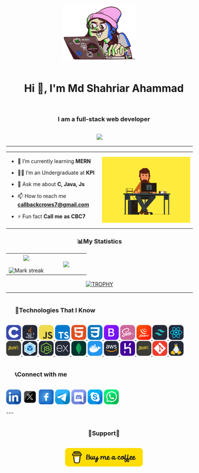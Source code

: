 <!---logo-->
  <p align="center" ><img  src = "./src/logo.gif" width = 200px></p>

<!--h1 without bottom border-->
<div id="user-content-toc">
  <ul align="center">
    <summary><h1 style="display: inline-block">Hi 👋, I'm Md Shahriar Ahammad</h1></summary>
  </ul>
</div>

<!--h3 without bottom border-->
<div id="user-content-toc">
  <ul align="center">
    <summary><h3 style="display: inline-block">I am a full-stack web developer</h3></summary>
  </ul>
</div>

<!--profile visit count-->
<div align="center">
  
  [![](https://visitcount.itsvg.in/api?id=callbackcrows7&icon=3&color=6)](https://visitcount.itsvg.in)
  
</div>

---
<!--start showcase section-->
<table align="center">
<tr border="none">
<td width="50%" align="left">
  
- 🌱 I’m currently learning **MERN**

- 🧑‍🎓 I’m an Undergraduate at **KPI**

- 💬 Ask me about **C, Java, Js**

- 📫 How to reach me **callbackcrows7@gmail.com**
- ⚡ Fun fact **Call me as CBC7**

</td>
<td width="50%" align="center">

  <img align="center" alt="Coding" width="450" src="./src/banner.gif">

  </td>
</tr>
</table>
<!--end showcase section-->


<!--- stats & Trophy (start) -->
<h3 align="center">📊My Statistics</h3>
<p align="center">
  <!--- stats (start) -->
<table align="center">
<tr border="none">
<td width="50%" align="center">
  
  <img  align="center"  src="https://github-readme-stats.vercel.app/api?username=callbackcrows7&theme=dark&show_icons=true&count_private=true" />
  <br></br>
  <img  title="🔥 Get streak stats for your profile at git.io/streak-stats" alt="Mark streak" src="https://github-readme-streak-stats.herokuapp.com/?user=callbackcrows7&theme=dark&hide_border=false" /> 
</td>

<td width="50%" align="center">

  <img  align="center"  src="https://github-readme-stats.anuraghazra1.vercel.app/api/top-langs/?username=callbackcrows7&theme=dark&hide_border=false&no-bg=true&no-frame=true&langs_count=10"/>
  
  </td>
</tr>
</table>
<!--- stats (end) -->

<!--- trophy (start) -->
<div align=center>
  <a href="https://github.com/ryo-ma/github-profile-trophy" title="Go to Source">
      <img align="center" width=84% src="https://github-profile-trophy.vercel.app/?username=callbackcrows7&theme=radical&row=1&column=7&margin-h=15&margin-w=5&no-bg=true" alt="TROPHY" />
    </a>
</div>
<!--- trophy (start) -->


</p>        
<!--- stats (end) -->

---
<!--h1 without bottom border-->
<div id="user-content-toc">
  <ul align="left">
    <summary><h3 style="display: inline-block">🧮Technologies That I Know</h3></summary>
  </ul>
</div>
<!--tech stack icons-->
<p align="left">
  <a href="https://www.cprogramming.com/" target="_blank" rel="noreferrer"> <img src="./src/Technologies icon/C.svg" alt="c" width="40" height="40"/> </a> <a href="https://www.java.com" target="_blank" rel="noreferrer"> <img src="./src/Technologies icon/Java-Dark.svg" alt="java" width="40" height="40"/> </a> <a href="https://developer.mozilla.org/en-US/docs/Web/JavaScript" target="_blank" rel="noreferrer"> <img src="./src/Technologies icon/JavaScript.svg" alt="javascript" width="40" height="40"/> </a> <a href="https://www.typescriptlang.org/" target="_blank" rel="noreferrer"> <img src="./src/Technologies icon/TypeScript.svg" alt="typescript" width="40" height="40"/> </a> <a href="https://www.w3.org/html/" target="_blank" rel="noreferrer"> <img src="./src/Technologies icon/HTML.svg" alt="html5" width="40" height="40"/> </a> <a href="https://www.w3schools.com/css/" target="_blank" rel="noreferrer"> <img src="./src/Technologies icon/CSS.svg" alt="css3" width="40" height="40"/> </a> <a href="https://getbootstrap.com" target="_blank" rel="noreferrer"> <img src="./src/Technologies icon/Bootstrap.svg" alt="bootstrap" width="40" height="40"/> </a><a href="https://sass-lang.com" target="_blank" rel="noreferrer"> <img src="./src/Technologies icon/Sass.svg" alt="sass" width="40" height="40"/> </a> <a href="https://jquery.com" target="_blank" rel="noreferrer"> <img src="./src/Technologies icon/JQuery.svg" alt="jquery" width="40" height="40"/> </a> <a href="https://tailwindcss.com/" target="_blank" rel="noreferrer"> <img src="./src/Technologies icon/TailwindCSS-Dark.svg" alt="tailwind" width="40" height="40"/> </a> <a href="https://reactjs.org/" target="_blank" rel="noreferrer"> <img src="./src/Technologies icon/React-Dark.svg" alt="react" width="40" height="40"/> </a> <a href="https://babeljs.io/" target="_blank" rel="noreferrer"> <img src="./src/Technologies icon/Babel.svg" alt="babel" width="40" height="40"/> </a> <a href="https://webpack.js.org" target="_blank" rel="noreferrer"> <img src="./src/Technologies icon/Webpack-Dark.svg" alt="webpack" width="40" height="40"/> </a> <a href="https://nodejs.org" target="_blank" rel="noreferrer"> <img src="./src/Technologies icon/NodeJS-Dark.svg" alt="nodejs" width="40" height="40"/> </a> <a href="https://expressjs.com" target="_blank" rel="noreferrer"> <img src="./src/Technologies icon/ExpressJS-Dark.svg" alt="express" width="40" height="40"/> </a> <a href="https://www.mongodb.com/" target="_blank" rel="noreferrer"> <img src="./src/Technologies icon/MongoDB.svg" alt="mongodb" width="40" height="40"/> </a> <a href="https://www.docker.com/" target="_blank" rel="noreferrer"> <img src="./src/Technologies icon/Docker.svg" alt="docker" width="40" height="40"/> </a> <a href="https://aws.amazon.com" target="_blank" rel="noreferrer"> <img src="./src/Technologies icon/AWS-Dark.svg" alt="aws" width="40" height="40"/> </a> <a href="https://heroku.com" target="_blank" rel="noreferrer"> <img src="./src/Technologies icon/Heroku.svg" alt="heroku" width="40" height="40"/> </a> <a href="https://www.gnu.org/software/bash/" target="_blank" rel="noreferrer"> <img src="./src/Technologies icon/Babel.svg" alt="bash" width="40" height="40"/> </a> <a href="https://git-scm.com/" target="_blank" rel="noreferrer"> <img src="./src/Technologies icon/Git.svg" alt="git" width="40" height="40"/> </a> <a href="https://www.linux.org/" target="_blank" rel="noreferrer"> <img src="./src//Technologies icon/Linux-Dark.svg" alt="linux" width="40" height="40"/> </a>

</p>


<!-- Connect with me -->
<!--h3 without bottom border-->
<div id="user-content-toc">
  <ul align="left">
    <summary><h3 style="display: inline-block">📞Connect with me</h3></summary>
  </ul>
</div>

<!--icons and links-->
<p align="left">
<a href="https://www.linkedin.com/in/md-shahriar-ahammad-535574300/" target="blank"><img align="center" src="./src/Social media icons/Linkdin.png" alt="linkedin" height="40" width="40" /></a>
<a href="https://x.com/callbackcrows7" target="blank"><img align="center" src="./src/Social media icons/twitter.png" alt="twitter" height="40" width="40" /></a> 
<a href="https://www.facebook.com/deadlydevil.pro/" target="blank"><img align="center" src="./src/Social media icons/facebook.png" alt="facebook" height="40" width="40" /></a>
<a href="https://t.me/deadlydevilpro" target="blank"><img align="center" src="./src/Social media icons/telegram.png" alt="telegram" height="40" width="40" /></a>
<a href="https://discordapp.com/users/" target="blank"><img align="center" src="./src/Social media icons/Discord.png" alt="discord" height="40" width="40" /></a>
<a href=" " target="blank"><img align="center" src="./src/Social media icons/skype.png" alt="skype" height="40" width="40" /></a>
<a href=" " target="blank"><img align="center" src="./src/Social media icons/whatsapp.png" alt="whatsapp" height="40" width="40" /></a>
  
</p>
---

<!-- Support -->
<!--h3 without bottom border-->
<div id="user-content-toc">
  <ul align="center">
    <summary><h3 style="display: inline-block">🫶Support🫶</h3></summary>
    <p align="center"><a href="https://www.buymeacoffee.com/callbackcrows7"> <img align="center" src="./src/default-yellow.webp" height="50" width="210" alt="callbackcrows7" /></a></p>
  </ul>
</div>

